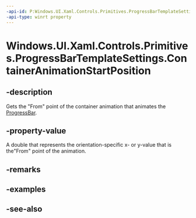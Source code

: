 ```yaml
---
-api-id: P:Windows.UI.Xaml.Controls.Primitives.ProgressBarTemplateSettings.ContainerAnimationStartPosition
-api-type: winrt property
---
```


<!-- Property syntax
public double ContainerAnimationStartPosition { get; }
-->

# Windows.UI.Xaml.Controls.Primitives.ProgressBarTemplateSettings.ContainerAnimationStartPosition

## -description
Gets the "From" point of the container animation that animates the [ProgressBar](../windows.ui.xaml.controls/progressbar.md).


## -property-value
A double that represents the orientation-specific x- or y-value that is the"From" point of the animation.

## -remarks

## -examples

## -see-also
